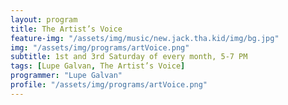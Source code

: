 ```yaml
---
layout: program
title: The Artist’s Voice
feature-img: "/assets/img/music/new.jack.tha.kid/img/bg.jpg"
img: "/assets/img/programs/artVoice.png"
subtitle: 1st and 3rd Saturday of every month, 5-7 PM
tags: [Lupe Galvan, The Artist’s Voice]
programmer: "Lupe Galvan"
profile: "/assets/img/programs/artVoice.png"
---
```

